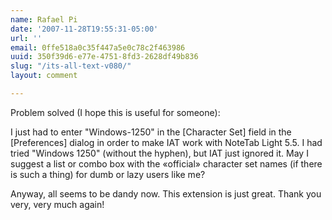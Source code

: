 ```yaml
---
name: Rafael Pi
date: '2007-11-28T19:55:31-05:00'
url: ''
email: 0ffe518a0c35f447a5e0c78c2f463986
uuid: 350f39d6-e77e-4751-8fd3-2628df49b836
slug: "/its-all-text-v080/"
layout: comment

---
```


Problem solved (I hope this is useful for someone):

I just had to enter "Windows-1250" in the [Character Set] field in the [Preferences] dialog in order to make IAT work with NoteTab Light 5.5. I had tried "Windows 1250" (without the hyphen), but IAT just ignored it. May I suggest a list or combo box with the «official» character set names (if there is such a thing) for dumb or lazy users like me?

Anyway, all seems to be dandy now. This extension is just great. Thank you very, very much again!
